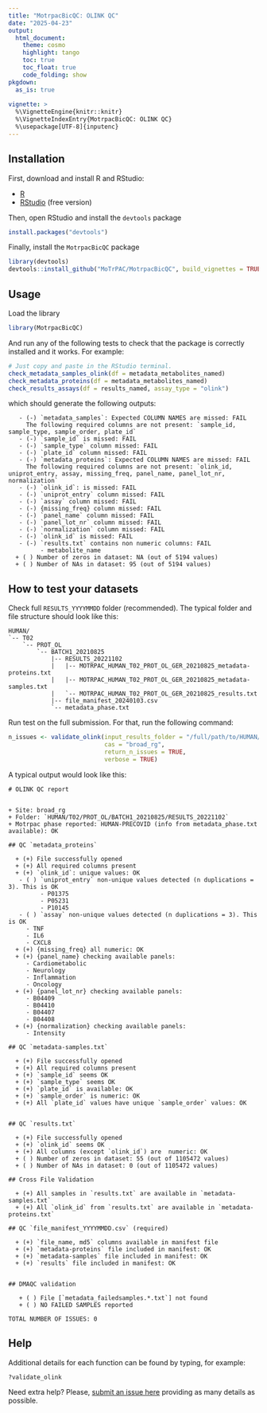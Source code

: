 ```yaml
---
title: "MotrpacBicQC: OLINK QC"
date: "2025-04-23"
output:
  html_document:
    theme: cosmo
    highlight: tango
    toc: true
    toc_float: true
    code_folding: show
pkgdown:
  as_is: true
  
vignette: >
  %\VignetteEngine{knitr::knitr}
  %\VignetteIndexEntry{MotrpacBicQC: OLINK QC}
  %\usepackage[UTF-8]{inputenc}
---
```



## Installation

First, download and install R and RStudio:

- [R](https://mirror.las.iastate.edu/CRAN/) 
- [RStudio](https://rstudio.com/products/rstudio/download/) (free version)

Then, open RStudio and install the `devtools` package


``` r
install.packages("devtools")
```

Finally, install the `MotrpacBicQC` package


``` r
library(devtools)
devtools::install_github("MoTrPAC/MotrpacBicQC", build_vignettes = TRUE)
```


## Usage

Load the library


``` r
library(MotrpacBicQC)
```

And run any of the following tests to check that the package 
is correctly installed and it works. For example:


``` r
# Just copy and paste in the RStudio terminal. 
check_metadata_samples_olink(df = metadata_metabolites_named)
check_metadata_proteins(df = metadata_metabolites_named)
check_results_assays(df = results_named, assay_type = "olink")
```

which should generate the following outputs:

```
   - (-) `metadata_samples`: Expected COLUMN NAMES are missed: FAIL
	 The following required columns are not present: `sample_id, sample_type, sample_order, plate_id`
   - (-) `sample_id` is missed: FAIL
   - (-) `sample_type` column missed: FAIL
   - (-) `plate_id` column missed: FAIL
   - (-) `metadata_proteins`: Expected COLUMN NAMES are missed: FAIL
	 The following required columns are not present: `olink_id, uniprot_entry, assay, missing_freq, panel_name, panel_lot_nr, normalization`
   - (-) `olink_id`: is missed: FAIL
   - (-) `uniprot_entry` column missed: FAIL
   - (-) `assay` column missed: FAIL
   - (-) {missing_freq} column missed: FAIL
   - (-) `panel_name` column missed: FAIL
   - (-) `panel_lot_nr` column missed: FAIL
   - (-) `normalization` column missed: FAIL
   - (-) `olink_id` is missed: FAIL
   - (-) `results.txt` contains non numeric columns: FAIL
		 - metabolite_name
  + ( ) Number of zeros in dataset: NA (out of 5194 values)
  + ( ) Number of NAs in dataset: 95 (out of 5194 values)
```

## How to test your datasets

Check full `RESULTS_YYYYMMDD` folder (recommended). The typical folder and
file structure should look like this:

```
HUMAN/
`-- T02
    `-- PROT_OL
        `-- BATCH1_20210825
            |-- RESULTS_20221102
            |   |-- MOTRPAC_HUMAN_T02_PROT_OL_GER_20210825_metadata-proteins.txt
            |   |-- MOTRPAC_HUMAN_T02_PROT_OL_GER_20210825_metadata-samples.txt
            |   `-- MOTRPAC_HUMAN_T02_PROT_OL_GER_20210825_results.txt
            |-- file_manifest_20240103.csv
            `-- metadata_phase.txt
```


Run test on the full submission. For that, run the following command:


``` r
n_issues <- validate_olink(input_results_folder = "/full/path/to/HUMAN/T02/PROT_OL/BATCH1_20210825/RESULTS_20221102", 
                           cas = "broad_rg",
                           return_n_issues = TRUE,
                           verbose = TRUE)
```

A typical output would look like this:

```
# OLINK QC report


+ Site: broad_rg
+ Folder: `HUMAN/T02/PROT_OL/BATCH1_20210825/RESULTS_20221102`
+ Motrpac phase reported: HUMAN-PRECOVID (info from metadata_phase.txt available): OK                                                                  

## QC `metadata_proteins`

  + (+) File successfully opened
  + (+) All required columns present
  + (+) `olink_id`: unique values: OK
   - ( ) `uniprot_entry` non-unique values detected (n duplications = 3). This is OK
		 - P01375
		 - P05231
		 - P10145
   - ( ) `assay` non-unique values detected (n duplications = 3). This is OK
	 - TNF
	 - IL6
	 - CXCL8
  + (+) {missing_freq} all numeric: OK
  + (+) {panel_name} checking available panels:
	 - Cardiometabolic
	 - Neurology
	 - Inflammation
	 - Oncology
  + (+) {panel_lot_nr} checking available panels:
	 - B04409
	 - B04410
	 - B04407
	 - B04408
  + (+) {normalization} checking available panels:
	 - Intensity

## QC `metadata-samples.txt`

  + (+) File successfully opened
  + (+) All required columns present
  + (+) `sample_id` seems OK
  + (+) `sample_type` seems OK
  + (+) `plate_id` is available: OK
  + (+) `sample_order` is numeric: OK
  + (+) All `plate_id` values have unique `sample_order` values: OK


## QC `results.txt`

  + (+) File successfully opened
  + (+) `olink_id` seems OK
  + (+) All columns (except `olink_id`) are  numeric: OK
  + ( ) Number of zeros in dataset: 55 (out of 1105472 values)
  + ( ) Number of NAs in dataset: 0 (out of 1105472 values)

## Cross File Validation

  + (+) All samples in `results.txt` are available in `metadata-samples.txt`
  + (+) All `olink_id` from `results.txt` are available in `metadata-proteins.txt`

## QC `file_manifest_YYYYMMDD.csv` (required)

  + (+) `file_name, md5` columns available in manifest file
  + (+) `metadata-proteins` file included in manifest: OK
  + (+) `metadata-samples` file included in manifest: OK
  + (+) `results` file included in manifest: OK


## DMAQC validation

   + ( ) File [`metadata_failedsamples.*.txt`] not found
   + ( ) NO FAILED SAMPLES reported

TOTAL NUMBER OF ISSUES: 0
```

## Help

Additional details for each function can be found by typing, for example:


``` r
?validate_olink
```

Need extra help? Please, [submit an issue here](https://github.com/MoTrPAC/MotrpacBicQC/issues) 
providing as many details as possible.

